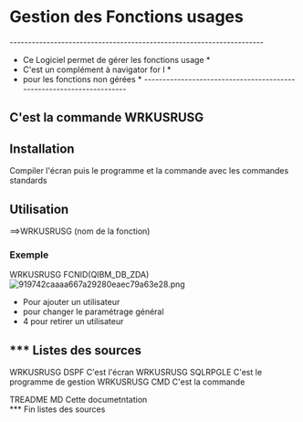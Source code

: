# Gestion des Fonctions usages

*---------------------------------------------------------------------*
* Ce Logiciel permet de gérer les fonctions usage                     *
* C'est un complément à navigator for I                               *
* pour les fonctions non gérées                                       *
*---------------------------------------------------------------------*

  
## C'est la commande WRKUSRUSG

## Installation

Compiler l'écran puis le programme et la commande avec les commandes standards  

## Utilisation
==>WRKUSRUSG (nom de la fonction)    
### Exemple 
WRKUSRUSG FCNID(QIBM_DB_ZDA) 
![919742caaaa667a29280eaec79a63e28.png](../_resources/919742caaaa667a29280eaec79a63e28-4.png)
- <F6> Pour ajouter un utilisateur
- <F10> pour changer le paramétrage général
- 4 pour retirer un utilisateur

## *** Listes  des sources
WRKUSRUSG   	DSPF   				C'est l'écran
WRKUSRUSG 		SQLRPGLE 	  C'est le programme de gestion 
WRKUSRUSG 		CMD 				C'est la commande  

TREADME   			 MD					  Cette documetntation 	
*** Fin listes des sources
